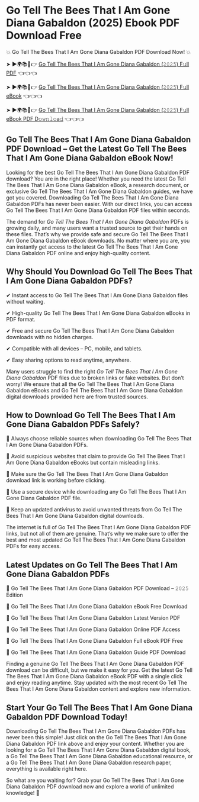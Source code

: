 # Go Tell The Bees That I Am Gone Diana Gabaldon (2025) Ebook PDF Download Free

💥 Go Tell The Bees That I Am Gone Diana Gabaldon PDF Download Now! 💥

➤ ►🌍📚📱👉 [Go Tell The Bees That I Am Gone Diana Gabaldon (𝟸𝟶𝟸𝟻) F𝚞ll PDF](https://getpdf.xyz/go-tell-the-bees-that-i-am-gone-diana-gabaldon) 👈👈👈


➤ ►🌍📚📱👉 [Go Tell The Bees That I Am Gone Diana Gabaldon (𝟸𝟶𝟸𝟻) F𝚞ll eBook](https://getpdf.xyz/go-tell-the-bees-that-i-am-gone-diana-gabaldon) 👈👈👈


➤ ►🌍📚📱👉 [Go Tell The Bees That I Am Gone Diana Gabaldon (𝟸𝟶𝟸𝟻) F𝚞ll eBook PDF D𝚘𝚠𝚗𝚕𝚘a𝚍](https://getpdf.xyz/go-tell-the-bees-that-i-am-gone-diana-gabaldon) 👈👈👈


## Go Tell The Bees That I Am Gone Diana Gabaldon PDF Download – Get the Latest Go Tell The Bees That I Am Gone Diana Gabaldon eBook Now!

Looking for the best Go Tell The Bees That I Am Gone Diana Gabaldon PDF download? You are in the right place! Whether you need the latest Go Tell The Bees That I Am Gone Diana Gabaldon eBook, a research document, or exclusive Go Tell The Bees That I Am Gone Diana Gabaldon guides, we have got you covered. Downloading Go Tell The Bees That I Am Gone Diana Gabaldon PDFs has never been easier. With our direct links, you can access Go Tell The Bees That I Am Gone Diana Gabaldon PDF files within seconds.

The demand for *Go Tell The Bees That I Am Gone Diana Gabaldon* PDFs is growing daily, and many users want a trusted source to get their hands on these files. That’s why we provide safe and secure Go Tell The Bees That I Am Gone Diana Gabaldon eBook downloads. No matter where you are, you can instantly get access to the latest Go Tell The Bees That I Am Gone Diana Gabaldon PDF online and enjoy high-quality content.

## Why Should You Download Go Tell The Bees That I Am Gone Diana Gabaldon PDFs?

✔ Instant access to Go Tell The Bees That I Am Gone Diana Gabaldon files without waiting.

✔ High-quality Go Tell The Bees That I Am Gone Diana Gabaldon eBooks in PDF format.

✔ Free and secure Go Tell The Bees That I Am Gone Diana Gabaldon downloads with no hidden charges.

✔ Compatible with all devices – PC, mobile, and tablets.

✔ Easy sharing options to read anytime, anywhere.

Many users struggle to find the right *Go Tell The Bees That I Am Gone Diana Gabaldon* PDF files due to broken links or fake websites. But don’t worry! We ensure that all the Go Tell The Bees That I Am Gone Diana Gabaldon eBooks and Go Tell The Bees That I Am Gone Diana Gabaldon digital downloads provided here are from trusted sources.

## How to Download Go Tell The Bees That I Am Gone Diana Gabaldon PDFs Safely?

📌 Always choose reliable sources when downloading Go Tell The Bees That I Am Gone Diana Gabaldon PDFs.

📌 Avoid suspicious websites that claim to provide Go Tell The Bees That I Am Gone Diana Gabaldon eBooks but contain misleading links.

📌 Make sure the Go Tell The Bees That I Am Gone Diana Gabaldon download link is working before clicking.

📌 Use a secure device while downloading any Go Tell The Bees That I Am Gone Diana Gabaldon PDF file.

📌 Keep an updated antivirus to avoid unwanted threats from Go Tell The Bees That I Am Gone Diana Gabaldon digital downloads.

The internet is full of Go Tell The Bees That I Am Gone Diana Gabaldon PDF links, but not all of them are genuine. That’s why we make sure to offer the best and most updated Go Tell The Bees That I Am Gone Diana Gabaldon PDFs for easy access.

## Latest Updates on Go Tell The Bees That I Am Gone Diana Gabaldon PDFs

🔹 Go Tell The Bees That I Am Gone Diana Gabaldon PDF Download – 𝟸𝟶𝟸𝟻 Edition

🔹 Go Tell The Bees That I Am Gone Diana Gabaldon eBook Free Download

🔹 Go Tell The Bees That I Am Gone Diana Gabaldon Latest Version PDF

🔹 Go Tell The Bees That I Am Gone Diana Gabaldon Online PDF Access

🔹 Go Tell The Bees That I Am Gone Diana Gabaldon Full eBook PDF Free

🔹 Go Tell The Bees That I Am Gone Diana Gabaldon Guide PDF Download

Finding a genuine Go Tell The Bees That I Am Gone Diana Gabaldon PDF download can be difficult, but we make it easy for you. Get the latest Go Tell The Bees That I Am Gone Diana Gabaldon eBook PDF with a single click and enjoy reading anytime. Stay updated with the most recent Go Tell The Bees That I Am Gone Diana Gabaldon content and explore new information.

## Start Your Go Tell The Bees That I Am Gone Diana Gabaldon PDF Download Today!

Downloading Go Tell The Bees That I Am Gone Diana Gabaldon PDFs has never been this simple! Just click on the Go Tell The Bees That I Am Gone Diana Gabaldon PDF link above and enjoy your content. Whether you are looking for a Go Tell The Bees That I Am Gone Diana Gabaldon digital book, a Go Tell The Bees That I Am Gone Diana Gabaldon educational resource, or a Go Tell The Bees That I Am Gone Diana Gabaldon research paper, everything is available right here.

So what are you waiting for? Grab your Go Tell The Bees That I Am Gone Diana Gabaldon PDF download now and explore a world of unlimited knowledge! 🚀
